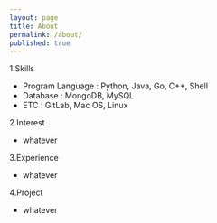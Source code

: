 ```yaml
---
layout: page
title: About
permalink: /about/
published: true
---
```


1.Skills
* Program Language : Python, Java, Go, C++, Shell
* Database : MongoDB, MySQL
* ETC : GitLab, Mac OS, Linux

2.Interest
* whatever

3.Experience
* whatever

4.Project
* whatever
